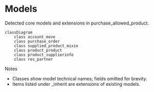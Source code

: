 # Models

Detected core models and extensions in purchase_allowed_product.

```mermaid
classDiagram
    class account_move
    class purchase_order
    class supplied_product_mixin
    class product_product
    class product_supplierinfo
    class res_partner
```

Notes
- Classes show model technical names; fields omitted for brevity.
- Items listed under _inherit are extensions of existing models.
